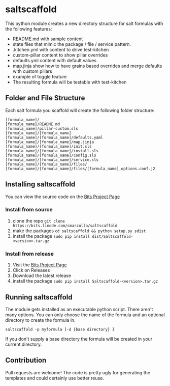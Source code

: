 # saltscaffold

This python module creates a new directory structure for salt formulas with the following features:

* README.md with sample content
* state files that mimic the package / file / service pattern.
* .kitchen.yml with content to drive test-kitchen
* custom-pillar content to show pillar overrides
* defaults.yml content with default values
* map.jinja show how to have grains based overrides and merge defaults with custom pillars
* example of toggle feature
* The resulting formula will be testable with test-kitchen

## Folder and File Structure
Each salt formula you scaffold will create the following folder structure:
```
[formula_name]/
[formula_name]/README.md
[formula_name]/pillar-custom.sls
[formula_name]/[formula_name]
[formula_name]/[formula_name]/defaults.yaml
[formula_name]/[formula_name]/map.jinja
[formula_name]/[formula_name]/init.sls
[formula_name]/[formula_name]/install.sls
[formula_name]/[formula_name]/config.sls
[formula_name]/[formula_name]/service.sls
[formula_name]/[formula_name]/files/
[formula_name]/[formula_name]/files/[formula_name]_options.conf.j2
```

## Installing saltscaffold

You can view the source code on the [Bits Project Page](https://bits.linode.com/cmarzullo/saltscaffold)

### Install from source

  1. clone the repo `git clone https://bits.linode.com/cmarzullo/saltscaffold`
  2. make the packages `cd saltscaffold && python setup.py sdist`
  3. install the package `sudo pip install dist/Saltscaffold-<version>.tar.gz`

### Install from release

  1. Visit the [Bits Project Page](https://bits.linode.com/cmarzullo/saltscaffold)
  2. Click on Releases
  3. Download the latest release
  4. install the package `sudo pip install Saltscaffold-<version>.tar.gz`

## Running saltscaffold

The module gets installed as an executable python script. There aren't many options. You can only choose the name of the formula and an optional directory to create the formula in.

`saltscaffold -p myformula [-d {base directory} ]`

If you don't supply a base directory the formula will be created in your current directory.

## Contribution

Pull requests are welcome! The code is pretty ugly for generating the templates and could certainly use better reuse.
